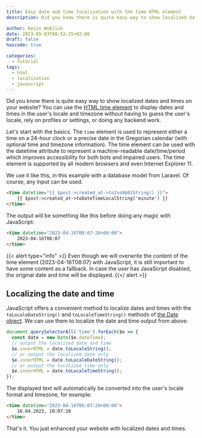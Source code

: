 ```yaml
---
title: Easy date and time localization with the time HTML element
description: Did you know there is quite easy way to show localized dates and times on your website without having to do any backend work or guessing the user's locale?

author: Kevin Woblick
date: 2023-05-03T08:52:25+02:00
draft: false
hascode: true

categories:
  - Tutorial
tags:
  - html
  - localization
  - javascript
---
```


Did you know there is quite easy way to show localized dates and times on your website? You can use the [HTML time element](https://developer.mozilla.org/en-US/docs/Web/HTML/Element/time) to display dates and times in the user's locale and timezone without having to guess the user's locale, rely on profiles or settings, or doing any backend work.

Let's start with the basics. The `time` element is used to represent either a time on a 24-hour clock or a precise date in the Gregorian calendar (with optional time and timezone information). The time element can be used with the datetime attribute to represent a machine-readable date/time/period which improves accessibility for both bots and impaired users. The time element is supported by all modern browsers and even Internet Explorer 11.

We use it like this, in this example with a database model from Laravel. Of course, any input can be used.

```html
<time datetime="{{ $post->created_at->toIso8601String() }}">
    {{ $post->created_at->toDateTimeLocalString('minute') }}
</time>
```

The output will be something like this before doing any magic with JavaScript:

```html
<time datetime="2023-04-16T08:07:28+00:00">
    2023-04-16T08:07
</time>
```

{{< alert type="info" >}}
Even though we will overwrite the content of the time element (2023-04-16T08:07) with JavaScript, it is still important to have some content as a fallback. In case the user has JavaScript disabled, the original date and time will be displayed.
{{</ alert >}}

## Localizing the date and time

JavaScript offers a convenient method to localize dates and times with the `toLocaleDateString()` and `toLocaleTimeString()` methods of [the Date object](https://developer.mozilla.org/en-US/docs/Web/JavaScript/Reference/Global_Objects/Date). We can use them to localize the date and time output from above:

```javascript
document.querySelectorAll('time').forEach($e => {
  const date = new Date($e.dateTime);
  // output the localized date and time
  $e.innerHTML = date.toLocaleString();
  // or output the localized date only
  $e.innerHTML = date.toLocaleDateString();
  // or output the localized time only
  $e.innerHTML = date.toLocaleTimeString();
});
```

The displayed text will automatically be converted into the user's locale format and timezone, for example:

```html
<time datetime="2023-04-16T08:07:28+00:00">
    16.04.2023, 10:07:28
</time>
```

That's it. You just enhanced your website with localized dates and times.
